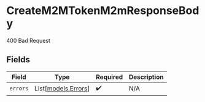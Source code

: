 # CreateM2MTokenM2mResponseBody

400 Bad Request


## Fields

| Field                                      | Type                                       | Required                                   | Description                                |
| ------------------------------------------ | ------------------------------------------ | ------------------------------------------ | ------------------------------------------ |
| `errors`                                   | List[[models.Errors](../models/errors.md)] | :heavy_check_mark:                         | N/A                                        |